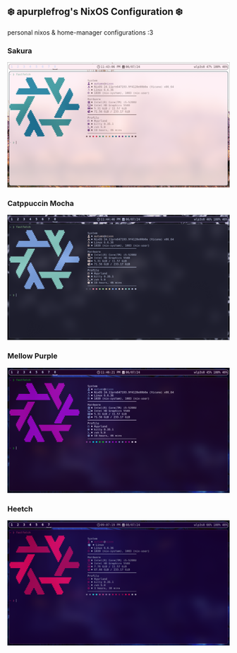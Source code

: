 <h2 alig="center"><b>❄️ apurplefrog's NixOS Configuration ❄️</b></h2>
personal nixos & home-manager configurations :3

<h3>Sakura</h3>
<img src="./preview-images/sakura.png" alt="Computer with Sakura theme" />

<h3>Catppuccin Mocha</h3>
<img src="./preview-images/catppuccin-mocha.png" alt="Computer with Catppuccin Mocha theme"/>

<h3>Mellow Purple</h3>
<img src="./preview-images/mellow-purple.png" alt="Computer with Mellow Purple theme"/>

<h3>Heetch</h3>
<img src="./preview-images/heetch.png" alt="Computer with Mellow Purple theme"/>
